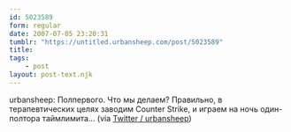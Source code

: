 ```yaml
---
id: 5023589
form: regular
date: 2007-07-05 23:20:31
tumblr: "https://untitled.urbansheep.com/post/5023589"
title:
tags:
    - post
layout: post-text.njk
---
```


<p>urbansheep: Полпервого. Что мы делаем? Правильно, в терапевтических целях заводим Counter Strike, и играем на ночь один-полтора таймлимита&hellip; (via <a href="http://twitter.com/urbansheep/statuses/136088882">Twitter / urbansheep</a>)</p>

